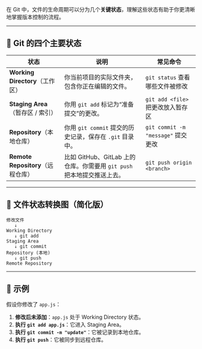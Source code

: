 在 Git 中，文件的生命周期可以分为几个**关键状态**，理解这些状态有助于你更清晰地掌握版本控制的流程。

---

## 🧭 Git 的四个主要状态

| 状态 | 说明 | 常见命令 |
|------|------|----------|
| **Working Directory**（工作区） | 你当前项目的实际文件夹，包含你正在编辑的文件。 | `git status` 查看哪些文件被修改 |
| **Staging Area**（暂存区 / 索引） | 你用 `git add` 标记为“准备提交”的更改。 | `git add <file>` 把更改放入暂存区 |
| **Repository**（本地仓库） | 你用 `git commit` 提交的历史记录，保存在 `.git` 目录中。 | `git commit -m "message"` 提交更改 |
| **Remote Repository**（远程仓库） | 比如 GitHub、GitLab 上的仓库。你需要用 `git push` 把本地提交推送上去。 | `git push origin <branch>` |

---

## 🔄 文件状态转换图（简化版）

```
修改文件
   ↓
Working Directory
   ↓ git add
Staging Area
   ↓ git commit
Repository (本地)
   ↓ git push
Remote Repository
```

---

## 🧪 示例

假设你修改了 `app.js`：

1. **修改后未添加**：`app.js` 处于 Working Directory 状态。
2. **执行 `git add app.js`**：它进入 Staging Area。
3. **执行 `git commit -m "update"`**：它被记录到本地仓库。
4. **执行 `git push`**：它被同步到远程仓库。

